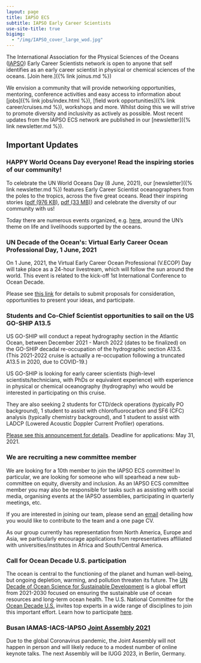 ```yaml
---
layout: page
title: IAPSO ECS
subtitle: IAPSO Early Career Scientists
use-site-title: true
bigimg:
  - "/img/IAPSO_cover_large_wod.jpg"
---
```


The International Association for the Physical Sciences of the Oceans ([IAPSO](http://iapso.iugg.org/)) Early Career Scientists network is open to anyone  that self identifies as an early career scientist in physical or chemical sciences of the oceans. [Join here.]({% link joinus.md %})

We envision a community that will provide networking opportunities, mentoring, conference activities and easy access to information about [jobs]({% link jobs/index.html %}), [field work opportunities]({% link career/cruises.md %}), workshops and more. Whilst doing this we will strive to promote diversity and inclusivity as actively as possible. Most recent updates from the IAPSO ECS network are published in our [newsletter]({% link newsletter.md %}).

## Important Updates


### HAPPY World Oceans Day everyone! Read the inspiring stories of our community!

To celebrate the UN World Oceans Day (8 June, 2021), our [newsletter]({% link newsletter.md %}) features Early Career Scientist oceanographers from the poles to the tropics, across the five great oceans. Read their inspiring stories ([pdf (976 KB)](/uploads/newsletter/iapsoecs_newsletter_2021_7.pdf), [pdf (33 MB)](/uploads/newsletter/iapsoecs_newsletter_2021_7_highres.pdf)) and celebrate the diversity of our community with us!

Today there are numerous events organized, e.g. [here](https://unworldoceansday.org/), around the UN’s theme on life and livelihoods supported by the oceans.



### UN Decade of the Ocean's: Virtual Early Career Ocean Professional Day, 1 June, 2021

On 1 June, 2021, the Virtual Early Career Ocean Professional (V.ECOP) Day will take place as a 24-hour livestream, which will follow the sun around the world. This event is related to the kick-off 1st International Conference to Ocean Decade. 

Please see [this link](https://www.oceandecade.org/events/199/Virtual-Early-Career-Ocean-Professional-Day) for details to submit proposals for consideration, opportunities to present your ideas, and participate.



### Students and Co-Chief Scientist opportunities to sail on the US GO-SHIP A13.5

US GO-SHIP will conduct a repeat hydrography section in the Atlantic Ocean, between December 2021 - March 2022 (dates to be finalized) on the GO-SHIP decadal re-occupation of the hydrographic section A13.5. (This 2021-2022 cruise is actually a re-occupation following a truncated A13.5 in 2020, due to COVID-19.)

US GO-SHIP is looking for early career scientists (high-level scientists/technicians, with PhDs or equivalent experience) with experience in physical or chemical oceanography (hydrography) who would be interested in participating on this cruise.

They are also seeking 2 students for CTD/deck operations (typically PO background), 1 student to assist with chlorofluorocarbon and SF6 (CFC) analysis (typically chemistry background), and 1 student to assist with LADCP (Lowered Acoustic Doppler Current Profiler) operations.

[Please see this announcement for details](https://usgoship.ucsd.edu/2021/05/12/sail-on-a135/). Deadline for applications: May 31, 2021.



### We are recruiting a new committee member

We are looking for a 10th member to join the IAPSO ECS committee! In particular, we are looking for someone who will spearhead a new sub-committee on equity, diversity and inclusion. As an IAPSO ECS committee member you may also be responsible for tasks such as assisting with social media, organising events at the IAPSO assemblies, participating in quarterly meetings, etc.

If you are interested in joining our team, please send an [email](mailto:iapsoecs@gmail.com) detailing how you would like to contribute to the team and a one page CV.

As our group currently has representation from North America, Europe and Asia, we particularly encourage applications from representatives affiliated with universities/institutes in Africa and South/Central America.



### Call for Ocean Decade U.S. participation

The ocean is central to the functioning of the planet and human well-being, but ongoing depletion, warming, and pollution threaten its future. The [UN Decade of Ocean Science for Sustainable Development](https://www.oceandecade.org) is a global effort from 2021-2030 focused on ensuring the sustainable use of ocean resources and long-term ocean health. The U.S. National Committee for the [Ocean Decade U.S.](https://www.nationalacademies.org/our-work/us-national-committee-on-ocean-science-for-sustainable-development-2021-2030) invites top experts in a wide range of disciplines to join this important effort. Learn how to participate [here](https://www.nationalacademies.org/our-work/us-national-committee-on-ocean-science-for-sustainable-development-2021-2030).



### Busan IAMAS-IACS-IAPSO [Joint Assembly 2021](http://www.baco-21.org/2021/english/main/index_en.asp)

Due to the global Coronavirus pandemic, the Joint Assembly will not happen in person and will likely reduce to a modest number of online keynote talks. The next Assembly will be IUGG 2023, in Berlin, Germany. 